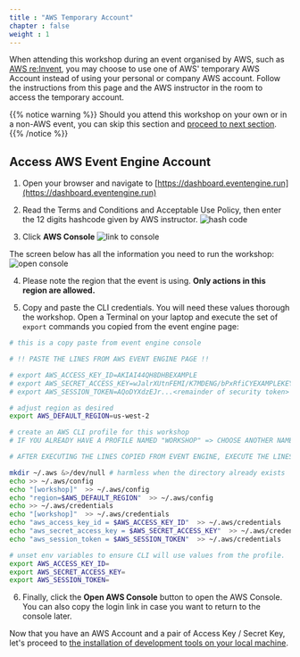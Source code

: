 ```yaml
---
title : "AWS Temporary Account"
chapter : false
weight : 1
---
```


When attending this workshop during an event organised by AWS, such as [AWS re:Invent](https://reinvent.awsevents.com/), you may choose to use one of AWS' temporary AWS Account instead of using your personal or company AWS account.  Follow the instructions from this page and the AWS instructor in the room to access the temporary account.

{{% notice warning %}}
Should you attend this workshop on your own or in a non-AWS event, you can skip this section and [proceed to next section](/10_prerequisites/10_iam_user.html#aws-account).
{{% /notice %}}

## Access AWS Event Engine Account

1. Open your browser and navigate to [https://dashboard.eventengine.run](https://dashboard.eventengine.run)

2. Read the Terms and Conditions and Acceptable Use Policy, then enter the 12 digits hashcode given by AWS instructor.
![hash code](/images/10-05-10.png)

3. Click **AWS Console**
![link to console](/images/10-05-20.png)

The screen below has all the information you need to run the workshop:
![open console](/images/10-05-30.png)

4. Please note the region that the event is using. **Only actions in this region are allowed.**

5. Copy and paste the CLI credentials.  You will need these values thorough the workshop. Open a Terminal on your laptop and execute the set of `export` commands you copied from the event engine page:

```bash
# this is a copy paste from event engine console

# !! PASTE THE LINES FROM AWS EVENT ENGINE PAGE !!

# export AWS_ACCESS_KEY_ID=AKIAI44QH8DHBEXAMPLE
# export AWS_SECRET_ACCESS_KEY=wJalrXUtnFEMI/K7MDENG/bPxRfiCYEXAMPLEKEY
# export AWS_SESSION_TOKEN=AQoDYXdzEJr...<remainder of security token>

# adjust region as desired 
export AWS_DEFAULT_REGION=us-west-2

# create an AWS CLI profile for this workshop
# IF YOU ALREADY HAVE A PROFILE NAMED "WORKSHOP" => CHOOSE ANOTHER NAME !

# AFTER EXECUTING THE LINES COPIED FROM EVENT ENGINE, EXECUTE THE LINES BELOW

mkdir ~/.aws &>/dev/null # harmless when the directory already exists
echo >> ~/.aws/config
echo "[workshop]"  >> ~/.aws/config
echo "region=$AWS_DEFAULT_REGION"  >> ~/.aws/config
echo >> ~/.aws/credentials
echo "[workshop]"  >> ~/.aws/credentials
echo "aws_access_key_id = $AWS_ACCESS_KEY_ID"  >> ~/.aws/credentials
echo "aws_secret_access_key = $AWS_SECRET_ACCESS_KEY"  >> ~/.aws/credentials
echo "aws_session_token = $AWS_SESSION_TOKEN"  >> ~/.aws/credentials

# unset env variables to ensure CLI will use values from the profile.
export AWS_ACCESS_KEY_ID=
export AWS_SECRET_ACCESS_KEY=
export AWS_SESSION_TOKEN=
```

6. Finally, click the **Open AWS Console** button to open the AWS Console.  You can also copy the login link in case you want to return to the console later.

Now that you have an AWS Account and a pair of Access Key / Secret Key, let's proceed to [the installation of development tools on your local machine](/10_prerequisites/20_installs.html).